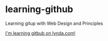 # learning-github
Learning gitup with Web Design and Principles

[I'm learning gitbub on lynda.com!](www.lynda.com)
